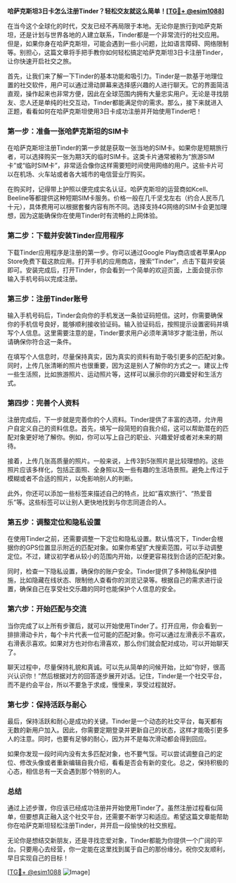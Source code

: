 **哈萨克斯坦3日卡怎么注册Tinder？轻松交友就这么简单！[[TG💪+ @esim1088](https://t.me/s/esim1088)]**

在当今这个全球化的时代，交友已经不再局限于本地。无论你是旅行到哈萨克斯坦，还是计划与世界各地的人建立联系，Tinder都是一个非常流行的社交应用。但是，如果你身在哈萨克斯坦，可能会遇到一些小问题，比如语言障碍、网络限制等。别担心，这篇文章将手把手教你如何轻松搞定哈萨克斯坦3日卡注册Tinder，让你快速开启社交之旅。

首先，让我们来了解一下Tinder的基本功能和吸引力。Tinder是一款基于地理位置的社交软件，用户可以通过滑动屏幕来选择感兴趣的人进行聊天。它的界面简洁直观，操作起来也非常方便，因此在全球范围内拥有大量忠实用户。无论是寻找朋友、恋人还是单纯的社交互动，Tinder都能满足你的需求。那么，接下来就进入正题，看看如何在哈萨克斯坦使用3日卡成功注册并开始使用Tinder吧！

### **第一步：准备一张哈萨克斯坦的SIM卡**

在哈萨克斯坦注册Tinder的第一步就是获取一张当地的SIM卡。如果你是短期旅行者，可以选择购买一张为期3天的临时SIM卡。这类卡片通常被称为“旅游SIM卡”或“临时SIM卡”，非常适合像你这样需要短时间使用网络的用户。这些卡片可以在机场、火车站或者各大城市的电信营业厅购买。

在购买时，记得带上护照以便完成实名认证。哈萨克斯坦的运营商如Kcell、Beeline等都提供这种短期SIM卡服务。价格一般在几千坚戈左右（约合人民币几十元），具体费用可以根据套餐内容有所不同。选择支持4G网络的SIM卡会更加理想，因为这能确保你在使用Tinder时有流畅的上网体验。

### **第二步：下载并安装Tinder应用程序**

下载Tinder应用程序是注册的第一步。你可以通过Google Play商店或者苹果App Store免费下载这款应用。打开手机的应用商店，搜索“Tinder”，点击下载并安装即可。安装完成后，打开Tinder，你会看到一个简单的欢迎页面，上面会提示你输入手机号码以完成注册。

### **第三步：注册Tinder账号**

输入手机号码后，Tinder会向你的手机发送一条验证码短信。这时，你需要确保你的手机信号良好，能够顺利接收验证码。输入验证码后，按照提示设置密码并填写个人信息。这里需要注意的是，Tinder要求用户必须年满18岁才能注册，所以请确保你符合这一条件。

在填写个人信息时，尽量保持真实，因为真实的资料有助于吸引更多的匹配对象。同时，上传几张清晰的照片也很重要，因为这是别人了解你的方式之一。建议上传一些生活照，比如旅游照片、运动照片等，这样可以展示你的兴趣爱好和生活方式。

### **第四步：完善个人资料**

注册完成后，下一步就是完善你的个人资料。Tinder提供了丰富的选项，允许用户自定义自己的资料信息。首先，填写一段简短的自我介绍，这可以帮助潜在的匹配对象更好地了解你。例如，你可以写上自己的职业、兴趣爱好或者对未来的期待。

接着，上传几张高质量的照片。一般来说，上传3到5张照片是比较理想的。这些照片应该多样化，包括正面照、全身照以及一些有趣的生活场景照。避免上传过于模糊或者不合适的照片，以免影响别人的判断。

此外，你还可以添加一些标签来描述自己的特点，比如“喜欢旅行”、“热爱音乐”等。这些标签可以让别人更快地找到与你志同道合的人。

### **第五步：调整定位和隐私设置**

在使用Tinder之前，还需要调整一下定位和隐私设置。默认情况下，Tinder会根据你的GPS位置显示附近的匹配对象。如果你希望扩大搜索范围，可以手动调整定位。不过，建议初学者从较小的范围内开始，以便更容易找到合适的匹配对象。

同时，检查一下隐私设置，确保你的账户安全。Tinder提供了多种隐私保护措施，比如隐藏在线状态、限制他人查看你的浏览记录等。根据自己的需求进行设置，确保自己在享受社交乐趣的同时也能保护个人信息的安全。

### **第六步：开始匹配与交流**

当你完成了以上所有步骤后，就可以开始使用Tinder了。打开应用，你会看到一排排滑动卡片，每个卡片代表一位可能的匹配对象。你可以通过左滑表示不喜欢，右滑表示喜欢。如果对方也对你右滑喜欢，那么你们就会配对成功，可以开始聊天了。

聊天过程中，尽量保持礼貌和真诚。可以先从简单的问候开始，比如“你好，很高兴认识你！”然后根据对方的回答逐步展开对话。记住，Tinder是一个社交平台，而不是约会平台，所以不要急于求成，慢慢来，享受过程就好。

### **第七步：保持活跃与耐心**

最后，保持活跃和耐心是成功的关键。Tinder是一个动态的社交平台，每天都有无数的新用户加入。因此，你需要定期登录并更新自己的状态，这样才能吸引更多人的注意。同时，也要有足够的耐心，因为并不是每次滑动都会得到回应。

如果你发现一段时间内没有太多匹配对象，也不要气馁。可以尝试调整自己的定位、修改头像或者重新编辑自我介绍，看看是否会有新的变化。总之，保持积极的心态，相信总有一天会遇到那个特别的人。

### **总结**

通过上述步骤，你应该已经成功注册并开始使用Tinder了。虽然注册过程看似简单，但要想真正融入这个社交平台，还需要不断学习和适应。希望这篇文章能帮助你在哈萨克斯坦轻松注册Tinder，并开启一段愉快的社交旅程。

无论你是想结交新朋友，还是寻找恋爱对象，Tinder都能为你提供一个广阔的平台。只要用心去经营，你一定能在这里找到属于自己的那份缘分。祝你交友顺利，早日实现自己的目标！

[[TG💪+ @esim1088](https://t.me/s/esim1088) ![Image](https://i.postimg.cc/4NQfJmqS/Snipaste-2025-05-13-00-14-12.png)]